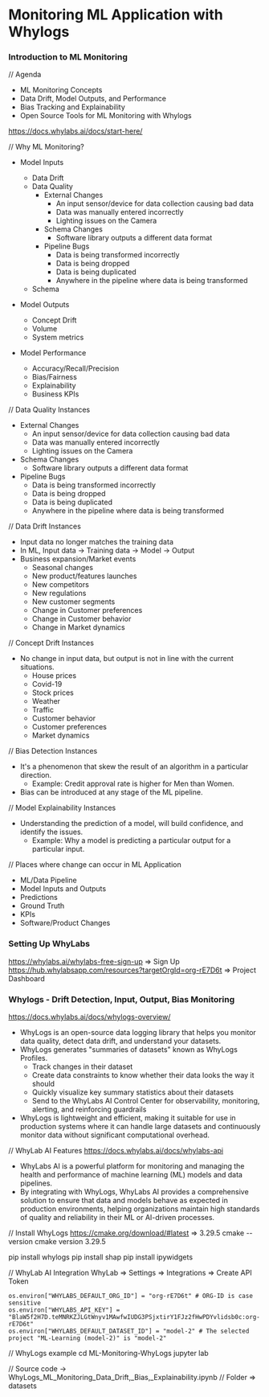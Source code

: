 # Monitoring ML Application with Whylogs

### Introduction to ML Monitoring
// Agenda
- ML Monitoring Concepts
- Data Drift, Model Outputs, and Performance
- Bias Tracking and Explainability
- Open Source Tools for ML Monitoring with Whylogs

https://docs.whylabs.ai/docs/start-here/

// Why ML Monitoring?
- Model Inputs
    - Data Drift
    - Data Quality
        - External Changes
            - An input sensor/device for data collection causing bad data
            - Data was manually entered incorrectly
            - Lighting issues on the Camera
        - Schema Changes
            - Software library outputs a different data format
        - Pipeline Bugs
            - Data is being transformed incorrectly
            - Data is being dropped
            - Data is being duplicated
            - Anywhere in the pipeline where data is being transformed
    - Schema

- Model Outputs
    - Concept Drift
    - Volume
    - System metrics

- Model Performance
    - Accuracy/Recall/Precision
    - Bias/Fairness
    - Explainability
    - Business KPIs

// Data Quality Instances
- External Changes
    - An input sensor/device for data collection causing bad data
    - Data was manually entered incorrectly
    - Lighting issues on the Camera
- Schema Changes
    - Software library outputs a different data format
- Pipeline Bugs
    - Data is being transformed incorrectly
    - Data is being dropped
    - Data is being duplicated
    - Anywhere in the pipeline where data is being transformed

// Data Drift Instances
- Input data no longer matches the training data
- In ML, Input data -> Training data -> Model -> Output
- Business expansion/Market events
    - Seasonal changes
    - New product/features launches
    - New competitors
    - New regulations
    - New customer segments
    - Change in Customer preferences
    - Change in Customer behavior
    - Change in Market dynamics

// Concept Drift Instances
- No change in input data, but output is not in line with the current situations.
    - House prices
    - Covid-19
    - Stock prices
    - Weather
    - Traffic
    - Customer behavior
    - Customer preferences
    - Market dynamics

// Bias Detection Instances
- It's a phenomenon that skew the result of an algorithm in a particular direction.
  - Example: Credit approval rate is higher for Men than Women.
- Bias can be introduced at any stage of the ML pipeline.

// Model Explainability Instances
- Understanding the prediction of a model, will build confidence, and identify the issues.
    - Example: Why a model is predicting a particular output for a particular input.

// Places where change can occur in ML Application
- ML/Data Pipeline
- Model Inputs and Outputs
- Predictions
- Ground Truth
- KPIs
- Software/Product Changes

### Setting Up WhyLabs
https://whylabs.ai/whylabs-free-sign-up => Sign Up
https://hub.whylabsapp.com/resources?targetOrgId=org-rE7D6t => Project Dashboard

### Whylogs - Drift Detection, Input, Output, Bias Monitoring
https://docs.whylabs.ai/docs/whylogs-overview/

- WhyLogs is an open-source data logging library that helps you monitor data quality, detect data drift, and understand your datasets.
- WhyLogs generates "summaries of datasets" known as WhyLogs Profiles.
    - Track changes in their dataset
    - Create data constraints to know whether their data looks the way it should
    - Quickly visualize key summary statistics about their datasets
    - Send to the WhyLabs AI Control Center for observability, monitoring, alerting, and reinforcing guardrails
- WhyLogs is lightweight and efficient, making it suitable for use in production systems where it can handle large datasets and continuously monitor data without significant computational overhead.

// WhyLab AI Features
https://docs.whylabs.ai/docs/whylabs-api

- WhyLabs AI is a powerful platform for monitoring and managing the health and performance of machine learning (ML) models and data pipelines.
- By integrating with WhyLogs, WhyLabs AI provides a comprehensive solution to ensure that data and models behave as expected in production environments, helping organizations maintain high standards of quality and reliability in their ML or AI-driven processes.

// Install WhyLogs
https://cmake.org/download/#latest => 3.29.5
cmake --version
    cmake version 3.29.5

pip install whylogs
pip install shap
pip install ipywidgets

// WhyLab AI Integration
WhyLab => Settings => Integrations => Create API Token

    os.environ["WHYLABS_DEFAULT_ORG_ID"] = "org-rE7D6t" # ORG-ID is case sensitive
    os.environ["WHYLABS_API_KEY"] = "BlaW5f2H7D.teMNRKZJLGtWnyv1MAwfwIUDG3PSjxtirY1FJz2fHwPDYvlidsb0c:org-rE7D6t"
    os.environ["WHYLABS_DEFAULT_DATASET_ID"] = "model-2" # The selected project "ML-Learning (model-2)" is "model-2"

// WhyLogs example
cd ML-Monitoring-WhyLogs
jupyter lab

// Source code -> WhyLogs_ML_Monitoring_Data_Drift,_Bias,_Explainability.ipynb
// Folder => datasets
